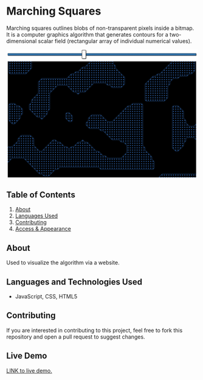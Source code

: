 # Marching Squares
Marching squares outlines blobs of non-transparent pixels inside a bitmap. It is a computer graphics algorithm that generates contours for a two-dimensional scalar field (rectangular array of individual numerical values).

![Marching GIF](https://raw.githubusercontent.com/Carlo-Defilippis/MarchingSquares/main/march.gif)

## Table of Contents
1. [About](#about)
2. [Languages Used](#languages)
3. [Contributing](#contribute)
4. [Access & Appearance](#access) 

## About <a name="about"></a>

Used to visualize the algorithm via a website.

## Languages and Technologies Used <a name="languages"></a>

- JavaScript, CSS, HTML5

## Contributing <a name="contribute"></a>

If you are interested in contributing to this project, feel free to fork this repository and open a pull request to suggest changes.

## Live Demo <a name="access"></a>

<a href="https://carlo-defilippis.github.io/MarchingSquares/" target="_blank">LINK to live demo.</a>
